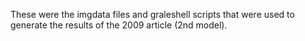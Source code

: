 These were the imgdata files and graleshell scripts that were used to generate
the results of the 2009 article (2nd model).
